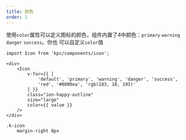 ```yaml
---
title: 颜色 
order: 1
---
```


使用`color`属性可以定义图标的颜色，组件内置了4中颜色：`primary` `warning` `danger` `success`。你也
可以自定义`color`值

```vdt
import Icon from 'kpc/components/icon';

<div>
    <Icon 
        v-for={{ [
            'default', 'primary', 'warning', 'danger', 'success',
            'red', '#0000ea', 'rgb(183, 18, 193)'
        ] }}
        class="ion-happy-outline" 
        size="large"
        color={{ value }}
    />
</div>
```

```styl
.k-icon
    margin-right 8px
```
